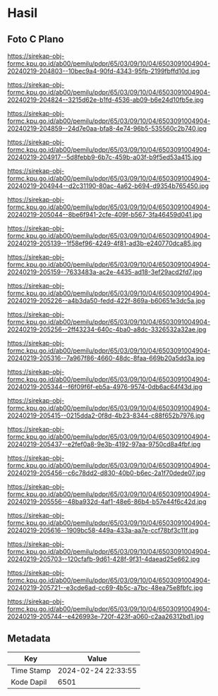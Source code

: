 # Hasil

## Foto C Plano

https://sirekap-obj-formc.kpu.go.id/ab00/pemilu/pdpr/65/03/09/10/04/6503091004904-20240219-204803--10bec9a4-90fd-4343-95fb-2199fbffd10d.jpg

https://sirekap-obj-formc.kpu.go.id/ab00/pemilu/pdpr/65/03/09/10/04/6503091004904-20240219-204824--3215d62e-b1fd-4536-ab09-b6e24d10fb5e.jpg

https://sirekap-obj-formc.kpu.go.id/ab00/pemilu/pdpr/65/03/09/10/04/6503091004904-20240219-204859--24d7e0aa-bfa8-4e74-96b5-535560c2b740.jpg

https://sirekap-obj-formc.kpu.go.id/ab00/pemilu/pdpr/65/03/09/10/04/6503091004904-20240219-204917--5d8febb9-6b7c-459b-a03f-b9f5ed53a415.jpg

https://sirekap-obj-formc.kpu.go.id/ab00/pemilu/pdpr/65/03/09/10/04/6503091004904-20240219-204944--d2c31190-80ac-4a62-b694-d9354b765450.jpg

https://sirekap-obj-formc.kpu.go.id/ab00/pemilu/pdpr/65/03/09/10/04/6503091004904-20240219-205044--8be6f941-2cfe-409f-b567-3fa46459d041.jpg

https://sirekap-obj-formc.kpu.go.id/ab00/pemilu/pdpr/65/03/09/10/04/6503091004904-20240219-205139--1f58ef96-4249-4f81-ad3b-e240770dca85.jpg

https://sirekap-obj-formc.kpu.go.id/ab00/pemilu/pdpr/65/03/09/10/04/6503091004904-20240219-205159--7633483a-ac2e-4435-ad18-3ef29acd2fd7.jpg

https://sirekap-obj-formc.kpu.go.id/ab00/pemilu/pdpr/65/03/09/10/04/6503091004904-20240219-205226--a4b3da50-fedd-422f-869a-b60651e3dc5a.jpg

https://sirekap-obj-formc.kpu.go.id/ab00/pemilu/pdpr/65/03/09/10/04/6503091004904-20240219-205256--2ff43234-640c-4ba0-a8dc-3326532a32ae.jpg

https://sirekap-obj-formc.kpu.go.id/ab00/pemilu/pdpr/65/03/09/10/04/6503091004904-20240219-205316--7a967f86-4660-48dc-8faa-669b20a5dd3a.jpg

https://sirekap-obj-formc.kpu.go.id/ab00/pemilu/pdpr/65/03/09/10/04/6503091004904-20240219-205344--f6f09f6f-eb5a-4976-9574-0db6ac64f43d.jpg

https://sirekap-obj-formc.kpu.go.id/ab00/pemilu/pdpr/65/03/09/10/04/6503091004904-20240219-205415--0215dda2-0f8d-4b23-8344-c88f652b7976.jpg

https://sirekap-obj-formc.kpu.go.id/ab00/pemilu/pdpr/65/03/09/10/04/6503091004904-20240219-205437--e2fef0a8-9e3b-4192-97aa-9750cd8a4fbf.jpg

https://sirekap-obj-formc.kpu.go.id/ab00/pemilu/pdpr/65/03/09/10/04/6503091004904-20240219-205456--c6c78dd2-d830-40b0-b6ec-2a1f70dede07.jpg

https://sirekap-obj-formc.kpu.go.id/ab00/pemilu/pdpr/65/03/09/10/04/6503091004904-20240219-205556--48ba932d-4af1-48e6-86b4-b57e44f6c42d.jpg

https://sirekap-obj-formc.kpu.go.id/ab00/pemilu/pdpr/65/03/09/10/04/6503091004904-20240219-205616--1909bc58-449a-433a-aa7e-ccf78bf3c11f.jpg

https://sirekap-obj-formc.kpu.go.id/ab00/pemilu/pdpr/65/03/09/10/04/6503091004904-20240219-205703--120cfafb-9d61-428f-9f31-4daead25e662.jpg

https://sirekap-obj-formc.kpu.go.id/ab00/pemilu/pdpr/65/03/09/10/04/6503091004904-20240219-205721--e3cde6ad-cc69-4b5c-a7bc-48ea75e8fbfc.jpg

https://sirekap-obj-formc.kpu.go.id/ab00/pemilu/pdpr/65/03/09/10/04/6503091004904-20240219-205744--e426993e-720f-423f-a060-c2aa26312bd1.jpg


## Metadata

| Key        | Value               |
| ---------- | ------------------- |
| Time Stamp | 2024-02-24 22:33:55 |
| Kode Dapil | 6501                |



